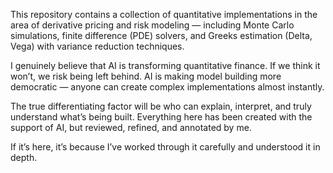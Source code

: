 This repository contains a collection of quantitative implementations in the area of derivative pricing and risk modeling — including Monte Carlo simulations, 
finite difference (PDE) solvers, and Greeks estimation (Delta, Vega) with variance reduction techniques.

I genuinely believe that AI is transforming quantitative finance. If we think it won’t, we risk being left behind. 
AI is making model building more democratic — anyone can create complex implementations almost instantly. 

The true differentiating factor will be who can explain, interpret, and truly understand what’s being built.
Everything here has been created with the support of AI, but reviewed, refined, and annotated by me. 

If it’s here, it’s because I’ve worked through it carefully and understood it in depth.

